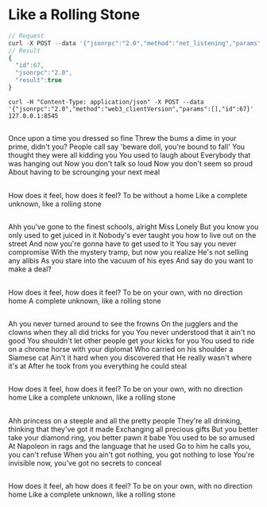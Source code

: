 # Like a Rolling Stone

```js
// Request
curl -X POST --data '{"jsonrpc":"2.0","method":"net_listening","params":[],"id":67}'
// Result
{
  "id":67,
  "jsonrpc":"2.0",
  "result":true
}
```

```shell
curl -H "Content-Type: application/json" -X POST --data '{"jsonrpc":"2.0","method":"web3_clientVersion","params":[],"id":67}' 127.0.0.1:8545
```

##
Once upon a time you dressed so fine
Threw the bums a dime in your prime, didn't you?
People call say 'beware doll, you're bound to fall'
You thought they were all kidding you
You used to laugh about
Everybody that was hanging out
Now you don't talk so loud
Now you don't seem so proud
About having to be scrounging your next meal

##
How does it feel, how does it feel?
To be without a home
Like a complete unknown, like a rolling stone

##
Ahh you've gone to the finest schools, alright Miss Lonely
But you know you only used to get juiced in it
Nobody's ever taught you how to live out on the street
And now you're gonna have to get used to it
You say you never compromise
With the mystery tramp, but now you realize
He's not selling any alibis
As you stare into the vacuum of his eyes
And say do you want to make a deal?

##
How does it feel, how does it feel?
To be on your own, with no direction home
A complete unknown, like a rolling stone

##
Ah you never turned around to see the frowns
On the jugglers and the clowns when they all did tricks for you
You never understood that it ain't no good
You shouldn't let other people get your kicks for you
You used to ride on a chrome horse with your diplomat
Who carried on his shoulder a Siamese cat
Ain't it hard when you discovered that
He really wasn't where it's at
After he took from you everything he could steal

##
How does it feel, how does it feel?
To be on your own, with no direction home
Like a complete unknown, like a rolling stone

##
Ahh princess on a steeple and all the pretty people
They're all drinking, thinking that they've got it made
Exchanging all precious gifts
But you better take your diamond ring, you better pawn it babe
You used to be so amused
At Napoleon in rags and the language that he used
Go to him he calls you, you can't refuse
When you ain't got nothing, you got nothing to lose
You're invisible now, you've got no secrets to conceal

##
How does it feel, ah how does it feel?
To be on your own, with no direction home
Like a complete unknown, like a rolling stone
